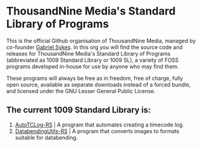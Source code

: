 # ThousandNine Media's Standard Library of Programs

This is the official Github organisation of ThousandNine Media, managed by co-founder [Gabriel Sykes](https://github.com/sykesgabri).
In this org you will find the source code and releases for ThousandNine Media's Standard Library of Programs (abbreviated as 1009 Standard Library or 1009 SL), a variety of FOSS programs developed in-house for use by anyone who may find them.

These programs will always be free as in freedom, free of charge, fully open source, available as separate downloads instead of a forced bundle, and licensed under the GNU Lesser General Public License.

## The current 1009 Standard Library is:
1. [AutoTCLog-RS](https://github.com/1009Media/AutoTCLog-RS) | A program that automates creating a timecode log.
2. [DatabendingUtils-RS](https://github.com/1009Media/DatabendingUtils-RS) | A program that converts images to formats suitable for databending.
